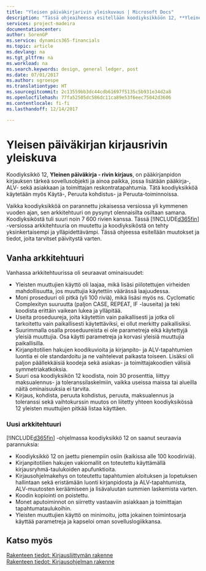 ```yaml
---
title: "Yleisen päiväkirjarivin yleiskuvaus | Microsoft Docs"
description: "Tässä ohjeaiheessa esitellään koodiyksikköön 12, **Yleinen päiväkirja - rivin kirjaus**, tehdyt muutokset. Se on pääkirjanpidon kirjauksen tärkeä sovellusobjekti ja ainoa paikka, jossa lisätään pääkirja-, ALV-, asiakas- ja toimittajatapahtumia."
services: project-madeira
documentationcenter: 
author: SorenGP
ms.service: dynamics365-financials
ms.topic: article
ms.devlang: na
ms.tgt_pltfrm: na
ms.workload: na
ms.search.keywords: design, general ledger, post
ms.date: 07/01/2017
ms.author: sgroespe
ms.translationtype: HT
ms.sourcegitcommit: 2c13559bb3dc44cdb61697f5135c5b931e34d2a8
ms.openlocfilehash: 77fa52505dc586dc11ca89e53f6eec75042d3606
ms.contentlocale: fi-fi
ms.lasthandoff: 12/14/2017

---
```

# <a name="general-journal-post-line-overview"></a>Yleisen päiväkirjan kirjausrivin yleiskuva
Koodiyksikkö 12, **Yleinen päiväkirja - rivin kirjaus**, on pääkirjanpidon kirjauksen tärkeä sovellusobjekti ja ainoa paikka, jossa lisätään pääkirja-, ALV- sekä asiakkaan ja toimittajan reskontratapahtumia. Tätä koodiyksikköä käytetään myös Käytä-, Peruuta kohdistus- ja Peruuta-toiminnoissa.  
  
Vaikka koodiyksikköä on parannettu jokaisessa versiossa yli kymmenen vuoden ajan, sen arkkitehtuuri on pysynyt olennaisilta osiltaan samana. Koodiyksiköstä tuli suuri noin 7 600 rivien kanssa. Tässä [!INCLUDE[d365fin](includes/d365fin_md.md)] -versiossa arkkitehtuuria on muutettu ja koodiyksiköstä on tehty yksinkertaisempi ja ylläpidettävämpi. Tässä ohjeessa esitellään muutokset ja tiedot, joita tarvitset päivitystä varten.  
  
## <a name="old-architecture"></a>Vanha arkkitehtuuri  
Vanhassa arkkitehtuurissa oli seuraavat ominaisuudet:  
  
* Yleisten muuttujien käyttö oli laajaa, mikä lisäsi piilotettujen virheiden mahdollisuutta, jos muuttujia käytettiin väärässä laajuudessa.  
* Moni proseduuri oli pitkä (yli 100 riviä), mikä lisäsi myös ns. Cyclomatic Complexityn suuruutta (paljon CASE, REPEAT, IF -lauseita) ja teki koodista erittäin vaikean lukea ja ylläpitää.  
* Useita proseduureja, joita käytettiin vain paikallisesti ja jotka oli tarkoitettu vain paikallisesti käytettäviksi, ei ollut merkitty paikallisiksi.  
* Suurimmalla osalla proseduureista ei ole parametreja eikä käytettyjä yleisiä muuttujia. Osa käytti parametreja ja korvasi yleisiä muuttujia paikallisilla.  
* Kirjanpitotilien hakujen koodikuvioita ja kirjanpito- ja ALV-tapahtumien luontia ei ole standardoitu ja ne vaihtelevat paikasta toiseen. Lisäksi oli paljon päällekkäisiä koodeja sekä asiakas- ja toimittajakoodien välisiä symmetriakatkoksia.  
* Suuri osa koodiyksikön 12 koodista, noin 30 prosenttia, liittyy maksualennus- ja toleranssilaskelmiin, vaikka useissa maissa tai alueilla näitä ominaisuuksia ei tarvita.  
* Kirjaus, kohdista, peruuta kohdistus, peruuta, maksualennus ja toleranssi sekä vaihtokurssin muutos on liitetty yhteen koodiyksikössä 12 yleisten muuttujien pitkää listaa käyttäen.  
  
### <a name="new-architecture"></a>Uusi arkkitehtuuri  
[!INCLUDE[d365fin](includes/d365fin_md.md)] -ohjelmassa koodiyksikkö 12 on saanut seuraavia parannuksia:  
  
* Koodiyksikkö 12 on jaettu pienempiin osiin (kaikissa alle 100 koodiriviä).  
* Kirjanpitotilien hakujen vakiomallit on toteutettu käyttämällä kirjausryhmä-taulukoiden apufunktioita.  
* Kirjausohjelmakehys on toteutettu tapahtumien aloituksen ja lopetuksen hallintaan sekä eristämään luonti kirjanpidosta ja ALV-tapahtumista, ALV-muutosten keräämiseen ja lisävaluutan summien laskemista varten.  
* Koodin kopiointi on poistettu.  
* Monet aputoiminnot on siirretty vastaaviin asiakkaan ja toimittajan tapahtumataulukoihin.  
* Yleisten muuttujien käyttö on minimoitu, jotta jokainen toimintosarja käyttää parametreja ja kapseloi oman sovelluslogiikkansa.  
  
## <a name="see-also"></a>Katso myös  
[Rakenteen tiedot: Kirjausliittymän rakenne](design-details-posting-interface-structure.md)   
[Rakenteen tiedot: Kirjausohjelman rakenne](design-details-posting-engine-structure.md)

